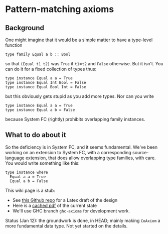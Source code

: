 # Pattern-matching axioms

## Background


One might imagine that it would be a simple matter to have a type-level function

```wiki
type family Equal a b :: Bool
```


so that `(Equal t1 t2)` was `True` if `t1`=`t2` and `False` otherwise.  But it isn't.  You can do  it for a fixed collection of types thus:

```wiki
type instance Equal a a = True
type instance Equal Int Bool = False
type instance Equal Bool Int = False
```


but this obviously gets stupid as you add more types.  Nor can you write

```wiki
type instance Equal a a = True
type instance Equal a b = False
```


because System FC (rightly) prohibits overlapping family instances.  

## What to do about it


So the deficiency is in System FC, and it seems fundamental.  We've been working on an extension to System FC, with a corresponding source-language extension, that does allow overlapping type families, with care. You would write something like this:

```wiki
type instance where
  Equal a a = True
  Equal a b = False
```


This wiki page is a stub:

- See [ this Github repo](https://github.com/dreixel/New-axioms) for a Latex draft of the design
- Here is a [ cached pdf](https://docs.google.com/open?id=0B1pOVvPp4fVdOTdjZjU0YWYtYTA5Yy00NmFkLTkxMWUtZmI0NmNhZTQwYzVl) of the current state
- We'll use GHC branch `ghc-axioms` for development work.


Status (Jan 12): the groundwork is done, in HEAD; mainly making `CoAxiom` a more fundamental data type.  Not yet started on the details.
